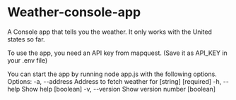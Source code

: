 # Weather-console-app

A Console app that tells you the weather.
It only works with the United states so far.

To use the app, you need an API key from mapquest. 
(Save it as API_KEY in your .env file)

You can start the app by running node app.js with the following options.
Options:
  -a, --address  Address to fetch weather for                [string] [required]
  -h, --help     Show help                                             [boolean]
  -v, --version  Show version number                                   [boolean]
